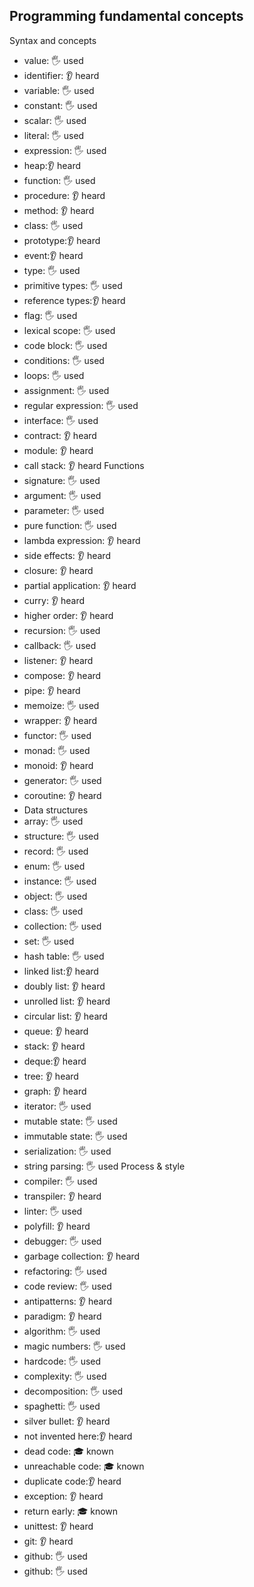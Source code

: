 ## Programming fundamental concepts

Syntax and concepts
- value: 🖐 used
- identifier: 👂 heard
- variable: 🖐 used
- constant: 🖐 used
- scalar: 🖐 used
- literal: 🖐 used
- expression: 🖐 used
- heap:👂 heard
- function: 🖐 used
- procedure: 👂 heard
- method: 👂 heard
- class: 🖐 used
- prototype:👂 heard
- event:👂 heard
- type: 🖐 used
- primitive types: 🖐 used
- reference types:👂 heard
- flag: 🖐 used
- lexical scope: 🖐 used
- code block: 🖐 used
- conditions: 🖐 used
- loops: 🖐 used
- assignment: 🖐 used
- regular expression: 🖐 used
- interface: 🖐 used
- contract: 👂 heard
- module: 👂 heard
- call stack: 👂 heard
Functions
- signature: 🖐 used
- argument: 🖐 used
- parameter: 🖐 used
- pure function: 🖐 used
- lambda expression: 👂 heard
- side effects: 👂 heard
- closure: 👂 heard
- partial application: 👂 heard
- curry: 👂 heard
- higher order: 👂 heard
- recursion: 🖐 used
- callback: 🖐 used
- listener: 👂 heard
- compose: 👂 heard
- pipe: 👂 heard
- memoize: 🖐 used
- wrapper: 👂 heard
- functor: 🖐 used
- monad: 🖐 used
- monoid: 👂 heard
- generator: 🖐 used
- coroutine: 👂 heard
- Data structures
- array: 🖐 used
- structure: 🖐 used
- record: 🖐 used
- enum: 🖐 used
- instance: 🖐 used
- object: 🖐 used
- class: 🖐 used
- collection: 🖐 used
- set: 🖐 used
- hash table: 🖐 used
- linked list:👂 heard
- doubly list: 👂 heard
- unrolled list: 👂 heard
- circular list: 👂 heard
- queue: 👂 heard
- stack: 👂 heard
- deque:👂 heard
- tree: 👂 heard
- graph: 👂 heard
- iterator: 🖐 used
- mutable state: 🖐 used
- immutable state: 🖐 used
- serialization: 🖐 used
- string parsing: 🖐 used
 Process & style
- compiler: 🖐 used
- transpiler: 👂 heard
- linter: 🖐 used
- polyfill: 👂 heard
- debugger: 🖐 used
- garbage collection: 👂 heard
- refactoring: 🖐 used
- code review: 🖐 used
- antipatterns: 👂 heard
- paradigm: 👂 heard
- algorithm: 🖐 used
- magic numbers: 🖐 used
- hardcode: 🖐 used
- complexity: 🖐 used
- decomposition: 🖐 used
- spaghetti: 🖐 used
- silver bullet: 👂 heard
- not invented here:👂 heard
- dead code: 🎓 known
- unreachable code: 🎓 known
- duplicate code:👂 heard
- exception: 👂 heard
- return early: 🎓 known
- unittest: 👂 heard
- git: 👂 heard
- github: 🖐 used
- github: 🖐 used
